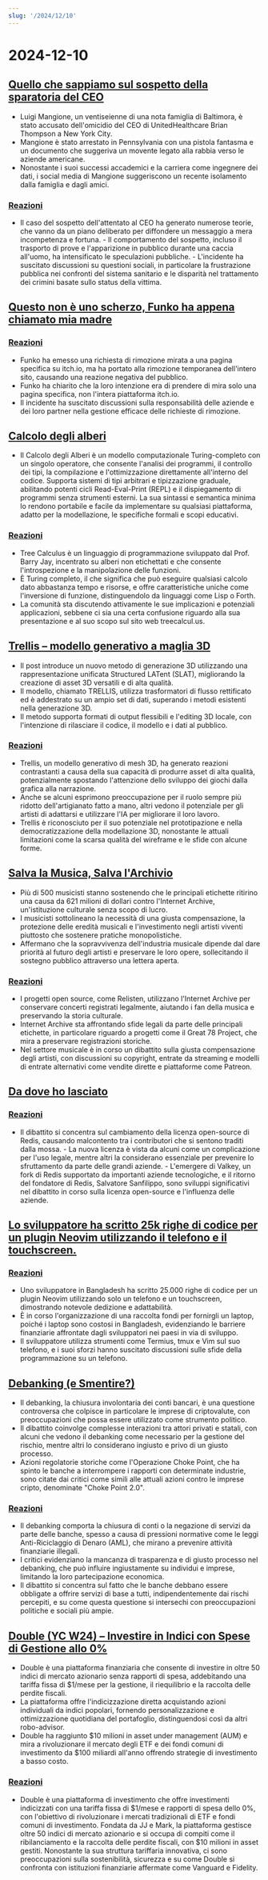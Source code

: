 ```yaml
---
slug: '/2024/12/10'
---
```


# 2024-12-10

## [Quello che sappiamo sul sospetto della sparatoria del CEO](https://www.bbc.com/news/articles/cp9nxee2r0do)

- Luigi Mangione, un ventiseienne di una nota famiglia di Baltimora, è stato accusato dell'omicidio del CEO di UnitedHealthcare Brian Thompson a New York City.
- Mangione è stato arrestato in Pennsylvania con una pistola fantasma e un documento che suggeriva un movente legato alla rabbia verso le aziende americane.
- Nonostante i suoi successi accademici e la carriera come ingegnere dei dati, i social media di Mangione suggeriscono un recente isolamento dalla famiglia e dagli amici.

### [Reazioni](https://news.ycombinator.com/item?id=42370622)

- Il caso del sospetto dell'attentato al CEO ha generato numerose teorie, che vanno da un piano deliberato per diffondere un messaggio a mera incompetenza e fortuna. - Il comportamento del sospetto, incluso il trasporto di prove e l'apparizione in pubblico durante una caccia all'uomo, ha intensificato le speculazioni pubbliche. - L'incidente ha suscitato discussioni su questioni sociali, in particolare la frustrazione pubblica nei confronti del sistema sanitario e le disparità nel trattamento dei crimini basate sullo status della vittima.

## [Questo non è uno scherzo, Funko ha appena chiamato mia madre](https://twitter.com/itchio/status/1866239798924763227)

### [Reazioni](https://news.ycombinator.com/item?id=42371481)

- Funko ha emesso una richiesta di rimozione mirata a una pagina specifica su itch.io, ma ha portato alla rimozione temporanea dell'intero sito, causando una reazione negativa del pubblico.
- Funko ha chiarito che la loro intenzione era di prendere di mira solo una pagina specifica, non l'intera piattaforma itch.io.
- Il incidente ha suscitato discussioni sulla responsabilità delle aziende e dei loro partner nella gestione efficace delle richieste di rimozione.

## [Calcolo degli alberi](https://treecalcul.us/)

- Il Calcolo degli Alberi è un modello computazionale Turing-completo con un singolo operatore, che consente l'analisi dei programmi, il controllo dei tipi, la compilazione e l'ottimizzazione direttamente all'interno del codice. Supporta sistemi di tipi arbitrari e tipizzazione graduale, abilitando potenti cicli Read-Eval-Print (REPL) e il dispiegamento di programmi senza strumenti esterni. La sua sintassi e semantica minima lo rendono portabile e facile da implementare su qualsiasi piattaforma, adatto per la modellazione, le specifiche formali e scopi educativi.

### [Reazioni](https://news.ycombinator.com/item?id=42373437)

- Tree Calculus è un linguaggio di programmazione sviluppato dal Prof. Barry Jay, incentrato su alberi non etichettati e che consente l'introspezione e la manipolazione delle funzioni.
- È Turing completo, il che significa che può eseguire qualsiasi calcolo dato abbastanza tempo e risorse, e offre caratteristiche uniche come l'inversione di funzione, distinguendolo da linguaggi come Lisp o Forth.
- La comunità sta discutendo attivamente le sue implicazioni e potenziali applicazioni, sebbene ci sia una certa confusione riguardo alla sua presentazione e al suo scopo sul sito web treecalcul.us.

## [Trellis – modello generativo a maglia 3D](https://trellis3d.github.io/)

- Il post introduce un nuovo metodo di generazione 3D utilizzando una rappresentazione unificata Structured LATent (SLAT), migliorando la creazione di asset 3D versatili e di alta qualità.
- Il modello, chiamato TRELLIS, utilizza trasformatori di flusso rettificato ed è addestrato su un ampio set di dati, superando i metodi esistenti nella generazione 3D.
- Il metodo supporta formati di output flessibili e l'editing 3D locale, con l'intenzione di rilasciare il codice, il modello e i dati al pubblico.

### [Reazioni](https://news.ycombinator.com/item?id=42369476)

- Trellis, un modello generativo di mesh 3D, ha generato reazioni contrastanti a causa della sua capacità di produrre asset di alta qualità, potenzialmente spostando l'attenzione dello sviluppo dei giochi dalla grafica alla narrazione.
- Anche se alcuni esprimono preoccupazione per il ruolo sempre più ridotto dell'artigianato fatto a mano, altri vedono il potenziale per gli artisti di adattarsi e utilizzare l'IA per migliorare il loro lavoro.
- Trellis è riconosciuto per il suo potenziale nel prototipazione e nella democratizzazione della modellazione 3D, nonostante le attuali limitazioni come la scarsa qualità del wireframe e le sfide con alcune forme.

## [Salva la Musica, Salva l'Archivio](https://www.savethearchive.com/)

- Più di 500 musicisti stanno sostenendo che le principali etichette ritirino una causa da 621 milioni di dollari contro l'Internet Archive, un'istituzione culturale senza scopo di lucro.
- I musicisti sottolineano la necessità di una giusta compensazione, la protezione delle eredità musicali e l'investimento negli artisti viventi piuttosto che sostenere pratiche monopolistiche.
- Affermano che la sopravvivenza dell'industria musicale dipende dal dare priorità al futuro degli artisti e preservare le loro opere, sollecitando il sostegno pubblico attraverso una lettera aperta.

### [Reazioni](https://news.ycombinator.com/item?id=42373098)

- I progetti open source, come Relisten, utilizzano l'Internet Archive per conservare concerti registrati legalmente, aiutando i fan della musica e preservando la storia culturale.
- Internet Archive sta affrontando sfide legali da parte delle principali etichette, in particolare riguardo a progetti come il Great 78 Project, che mira a preservare registrazioni storiche.
- Nel settore musicale è in corso un dibattito sulla giusta compensazione degli artisti, con discussioni su copyright, entrate da streaming e modelli di entrate alternativi come vendite dirette e piattaforme come Patreon.

## [Da dove ho lasciato](https://antirez.com/news/144)

### [Reazioni](https://news.ycombinator.com/item?id=42378488)

- Il dibattito si concentra sul cambiamento della licenza open-source di Redis, causando malcontento tra i contributori che si sentono traditi dalla mossa. - La nuova licenza è vista da alcuni come un complicazione per l'uso legale, mentre altri la considerano essenziale per prevenire lo sfruttamento da parte delle grandi aziende. - L'emergere di Valkey, un fork di Redis supportato da importanti aziende tecnologiche, e il ritorno del fondatore di Redis, Salvatore Sanfilippo, sono sviluppi significativi nel dibattito in corso sulla licenza open-source e l'influenza delle aziende.

## [Lo sviluppatore ha scritto 25k righe di codice per un plugin Neovim utilizzando il telefono e il touchscreen.](https://old.reddit.com/r/neovim/comments/1h7vhmg/bro_been_developing_his_2k_star_plugin_on_a/)

### [Reazioni](https://news.ycombinator.com/item?id=42374823)

- Uno sviluppatore in Bangladesh ha scritto 25.000 righe di codice per un plugin Neovim utilizzando solo un telefono e un touchscreen, dimostrando notevole dedizione e adattabilità.
- È in corso l'organizzazione di una raccolta fondi per fornirgli un laptop, poiché i laptop sono costosi in Bangladesh, evidenziando le barriere finanziarie affrontate dagli sviluppatori nei paesi in via di sviluppo.
- Il sviluppatore utilizza strumenti come Termius, tmux e Vim sul suo telefono, e i suoi sforzi hanno suscitato discussioni sulle sfide della programmazione su un telefono.

## [Debanking (e Smentire?)](https://www.bitsaboutmoney.com/archive/debanking-and-debunking/)

- Il debanking, la chiusura involontaria dei conti bancari, è una questione controversa che colpisce in particolare le imprese di criptovalute, con preoccupazioni che possa essere utilizzato come strumento politico.
- Il dibattito coinvolge complesse interazioni tra attori privati e statali, con alcuni che vedono il debanking come necessario per la gestione del rischio, mentre altri lo considerano ingiusto e privo di un giusto processo.
- Azioni regolatorie storiche come l'Operazione Choke Point, che ha spinto le banche a interrompere i rapporti con determinate industrie, sono citate dai critici come simili alle attuali azioni contro le imprese cripto, denominate "Choke Point 2.0".

### [Reazioni](https://news.ycombinator.com/item?id=42371476)

- Il debanking comporta la chiusura di conti o la negazione di servizi da parte delle banche, spesso a causa di pressioni normative come le leggi Anti-Riciclaggio di Denaro (AML), che mirano a prevenire attività finanziarie illegali.
- I critici evidenziano la mancanza di trasparenza e di giusto processo nel debanking, che può influire ingiustamente su individui e imprese, limitando la loro partecipazione economica.
- Il dibattito si concentra sul fatto che le banche debbano essere obbligate a offrire servizi di base a tutti, indipendentemente dai rischi percepiti, e su come questa questione si intersechi con preoccupazioni politiche e sociali più ampie.

## [Double (YC W24) – Investire in Indici con Spese di Gestione allo 0%](https://news.ycombinator.com/item?id=42377018)

- Double è una piattaforma finanziaria che consente di investire in oltre 50 indici di mercato azionario senza rapporti di spesa, addebitando una tariffa fissa di $1/mese per la gestione, il riequilibrio e la raccolta delle perdite fiscali.
- La piattaforma offre l'indicizzazione diretta acquistando azioni individuali da indici popolari, fornendo personalizzazione e ottimizzazione quotidiana del portafoglio, distinguendosi così da altri robo-advisor.
- Double ha raggiunto $10 milioni in asset under management (AUM) e mira a rivoluzionare il mercato degli ETF e dei fondi comuni di investimento da $100 miliardi all'anno offrendo strategie di investimento a basso costo.

### [Reazioni](https://news.ycombinator.com/item?id=42377018)

- Double è una piattaforma di investimento che offre investimenti indicizzati con una tariffa fissa di $1/mese e rapporti di spesa dello 0%, con l'obiettivo di rivoluzionare i mercati tradizionali di ETF e fondi comuni di investimento. Fondata da JJ e Mark, la piattaforma gestisce oltre 50 indici di mercato azionario e si occupa di compiti come il ribilanciamento e la raccolta delle perdite fiscali, con $10 milioni in asset gestiti. Nonostante la sua struttura tariffaria innovativa, ci sono preoccupazioni sulla sostenibilità, sicurezza e su come Double si confronta con istituzioni finanziarie affermate come Vanguard e Fidelity.

<head>
  <meta property="og:title" content="Quello che sappiamo sul sospetto della sparatoria del CEO" />
  <meta property="og:type" content="website" />
  <meta property="og:image" content="https://og.cho.sh/api/og/?title=Quello%20che%20sappiamo%20sul%20sospetto%20della%20sparatoria%20del%20CEO&subheading=marted%C3%AC%2010%20dicembre%202024%3A%20Riassunto%20di%20Hacker%20News" />
</head>
